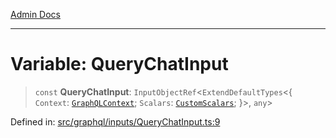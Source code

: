 [Admin Docs](/)

***

# Variable: QueryChatInput

> `const` **QueryChatInput**: `InputObjectRef`\<`ExtendDefaultTypes`\<\{ `Context`: [`GraphQLContext`](../../../context/type-aliases/GraphQLContext.md); `Scalars`: [`CustomScalars`](../../../scalars/type-aliases/CustomScalars.md); \}\>, `any`\>

Defined in: [src/graphql/inputs/QueryChatInput.ts:9](https://github.com/PurnenduMIshra129th/talawa-api/blob/75f0e499b44e2c3bed70cf951ac8ac374317f43b/src/graphql/inputs/QueryChatInput.ts#L9)
